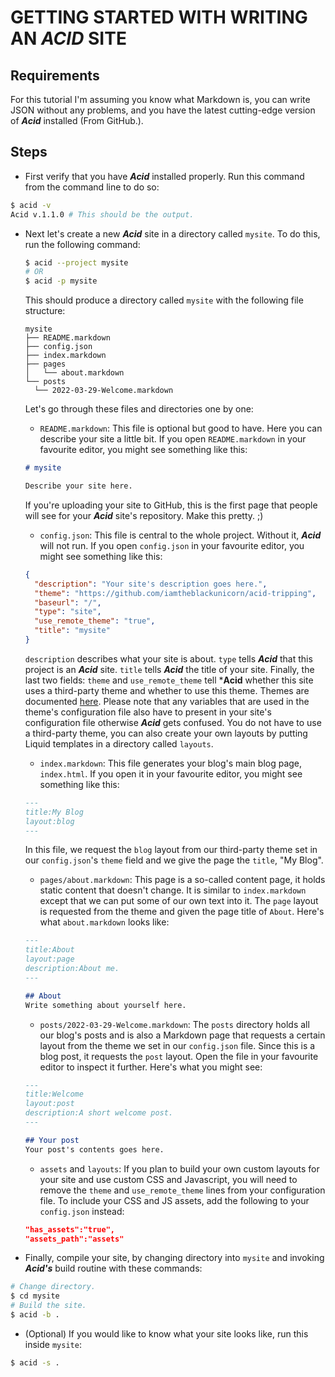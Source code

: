 # GETTING STARTED WITH WRITING AN ***ACID*** SITE

## Requirements

For this tutorial I'm assuming you know what Markdown is, you can write JSON without any problems, and you have the latest cutting-edge version of ***Acid*** installed (From GitHub.).

## Steps

- First verify that you have ***Acid*** installed properly. Run this command from the command line to do so:

```bash
$ acid -v
Acid v.1.1.0 # This should be the output.
```

- Next let's create a new ***Acid*** site in a directory called `mysite`. To do this, run the following command:

  ```bash
  $ acid --project mysite
  # OR
  $ acid -p mysite
  ```

  This should produce a directory called `mysite` with the following file structure:

  ```text
  mysite
  ├── README.markdown
  ├── config.json
  ├── index.markdown
  ├── pages
  │   └── about.markdown
  └── posts
    └── 2022-03-29-Welcome.markdown
  ```
  Let's go through these files and directories one by one:

  - `README.markdown`: This file is optional but good to have. Here you can describe your site a little bit.
  If you open `README.markdown` in your favourite editor, you might see something like this:
  ```markdown
  # mysite

  Describe your site here.
  ```
  If you're uploading your site to GitHub, this is the first page that people will see for your ***Acid*** site's repository. Make this pretty. ;)
  - `config.json`: This file is central to the whole project. Without it, ***Acid*** will not run.
  If you open `config.json` in your favourite editor, you might see something like this:
  ```JSON
  {
    "description": "Your site's description goes here.",
    "theme": "https://github.com/iamtheblackunicorn/acid-tripping",
    "baseurl": "/",
    "type": "site",
    "use_remote_theme": "true",
    "title": "mysite"
  }
  ```
  `description` describes what your site is about. `type` tells ***Acid*** that this project is an ***Acid*** site. `title` tells ***Acid*** the title of your site. Finally, the last two fields: `theme` and `use_remote_theme` tell ***Acid** whether this site uses a third-party theme and whether to use this theme. Themes are documented [here](THEMING.markdown). Please note that any variables that are used in the theme's configuration file also have to present in your site's configuration file otherwise ***Acid*** gets confused. You do not have to use a third-party theme, you can also create your own layouts by putting Liquid templates in a directory called `layouts`.
  - `index.markdown`: This file generates your blog's main blog page, `index.html`.
  If you open it in your favourite editor, you might see something like this:
  ```markdown
  ---
  title:My Blog
  layout:blog
  ---
  ```
  In this file, we request the `blog` layout from our third-party theme set in our `config.json`'s `theme` field and we give the page the `title`, "My Blog".
  - `pages/about.markdown`:
  This page is a so-called content page, it holds static content that doesn't change. It is similar to `index.markdown` except that we can put some of our own text into it. The `page` layout is requested from the theme and given the page title of `About`. Here's what `about.markdown` looks like:
  ```markdown
  ---
  title:About
  layout:page
  description:About me.
  ---

  ## About
  Write something about yourself here.
  ```
  - `posts/2022-03-29-Welcome.markdown`:
  The `posts` directory holds all our blog's posts and is also a Markdown page that requests a certain layout from the theme we set in our `config.json` file. Since this is a blog post, it requests the `post` layout. Open the file in your favourite editor to inspect it further. Here's what you might see:
  ```markdown
  ---
  title:Welcome
  layout:post
  description:A short welcome post.
  ---

  ## Your post
  Your post's contents goes here.
  ```
  - `assets` and `layouts`: If you plan to build your own custom layouts for your site and use custom CSS and Javascript, you will need to remove the `theme` and `use_remote_theme` lines from your configuration file. To include your CSS and JS assets, add the following to your `config.json` instead:
  ```JSON
  "has_assets":"true",
  "assets_path":"assets"
  ```
- Finally, compile your site, by changing directory into `mysite` and invoking ***Acid's*** build routine with these commands:

```bash
# Change directory.
$ cd mysite
# Build the site.
$ acid -b .
```

- (Optional) If you would like to know what your site looks like, run this inside `mysite`:

```bash
$ acid -s .
```

